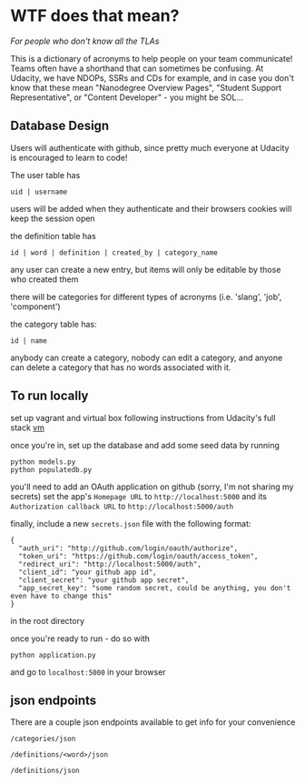 # WTF does that mean?
_For people who don't know all the TLAs_

This is a dictionary of acronyms to help people on your team communicate!
Teams often have a shorthand that can sometimes be confusing. At Udacity,
we have NDOPs, SSRs and CDs for example, and in case you don't know that
these mean "Nanodegree Overview Pages", "Student Support Representative",
or "Content Developer" - you might be SOL...

## Database Design

Users will authenticate with github, since pretty much everyone at Udacity is
encouraged to learn to code!

The user table has
```
uid | username
```
users will be added when they authenticate and their browsers cookies will keep
the session open

the definition table has
```
id | word | definition | created_by | category_name
```
any user can create a new entry, but items will only be editable by those who
created them

there will be categories for different types of acronyms (i.e. 'slang', 'job', 'component')

the category table has:
```
id | name
```
anybody can create a category, nobody can edit a category, and anyone can delete
a category that has no words associated with it.


## To run locally

set up vagrant and virtual box following instructions from Udacity's full stack
[vm](https://github.com/udacity/fullstack-nanodegree-vm)

once you're in, set up the database and add some seed data by running 
```
python models.py
python populatedb.py
```

you'll need to add an OAuth application on github (sorry, I'm not sharing my secrets)
set the app's `Homepage URL` to `http://localhost:5000`
and its `Authorization callback URL` to `http://localhost:5000/auth`

finally, include a new `secrets.json` file with the following format: 
```
{
  "auth_uri": "http://github.com/login/oauth/authorize",
  "token_uri": "https://github.com/login/oauth/access_token",
  "redirect_uri": "http://localhost:5000/auth",
  "client_id": "your github app id",
  "client_secret": "your github app secret",
  "app_secret_key": "some random secret, could be anything, you don't even have to change this"
}
```
in the root directory


once you're ready to run - do so with
```
python application.py
```

and go to `localhost:5000` in your browser

## json endpoints
There are a couple json endpoints available to get info for your convenience
```
/categories/json

/definitions/<word>/json

/definitions/json
```
